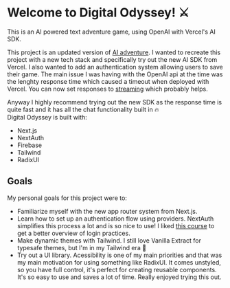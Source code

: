 # Welcome to Digital Odyssey! :crossed_swords:

This is an AI powered text adventure game, using OpenAI with Vercel's AI SDK.

This project is an updated version of [AI adventure](https://github.com/KaritasHall/ai-adventure). I wanted to recreate this project with a new tech stack and specifically try out the new AI SDK from Vercel. I also wanted to add an authentication system allowing users to save their game. The main issue I was having with the OpenAI api at the time was the lenghty response time which caused a timeout when deployed with Vercel. You can now set responses to [streaming](https://platform.openai.com/docs/guides/production-best-practices/streaming) which probably helps. 


Anyway I highly recommend trying out the new SDK as the response time is quite fast and it has all the chat functionality built in :fire:
<br> Digital Odyssey is built with:
- Next.js 
- NextAuth
- Firebase
- Tailwind
- RadixUI

## Goals
My personal goals for this project were to:
- Familiarize myself with the new app router system from Next.js. 
- Learn how to set up an authentication flow using providers. NextAuth simplifies this process a lot and is so nice to use! I liked [this course](https://frontendmasters.com/courses/web-auth-apis/) to get a better overview of login practices.
- Make dynamic themes with Tailwind. I still love Vanilla Extract for typesafe themes, but I'm in my Tailwind era :nail_care:
- Try out a UI library. Acessibility is one of my main priorities and that was my main motivation for using something like RadixUI. It comes unstyled, so you have full control, it's perfect for creating reusable components. It's so easy to use and saves a lot of time. Really enjoyed trying this out.
